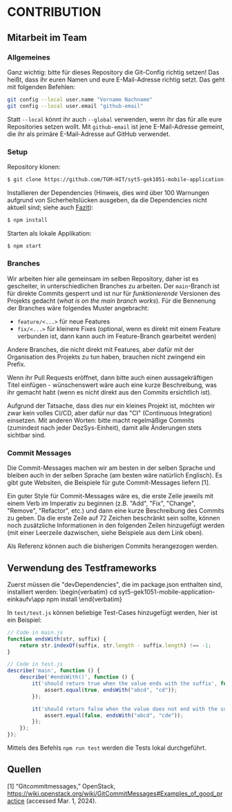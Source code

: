 # CONTRIBUTION

## Mitarbeit im Team

### Allgemeines

Ganz wichtig: bitte für dieses Repository die Git-Config richtig setzen! Das heißt, dass ihr euren Namen und eure E-Mail-Adresse richtig setzt. Das geht mit folgenden Befehlen:

```sh
git config --local user.name "Vorname Nachname"
git config --local user.email "github-email"
```

Statt `--local` könnt ihr auch `--global` verwenden, wenn ihr das für alle eure Repositories setzen wollt. Mit `github-email` ist jene E-Mail-Adresse gemeint, die ihr als primäre E-Mail-Adresse auf GitHub verwendet.

### Setup

Repository klonen:

```sh
$ git clone https://github.com/TGM-HIT/syt5-gek1051-mobile-application-einkaufv.git
```

Installieren der Dependencies (Hinweis, dies wird über 100 Warnungen aufgrund von Sicherheitslücken ausgeben, da die Dependencies nicht aktuell sind; siehe auch [Fazit](#fazit)):

```sh
$ npm install
```

Starten als lokale Applikation:

```sh
$ npm start
```

### Branches

Wir arbeiten hier alle gemeinsam im selben Repository, daher ist es gescheiter, in unterschiedlichen Branches zu arbeiten. Der `main`-Branch ist für direkte Commits gesperrt und ist nur für *funktionierende* Versionen des Projekts gedacht (*what is on the main branch works*). Für die Bennenung der Branches wäre folgendes Muster angebracht:

- `feature/<...>` für neue Features
- `fix/<...>` für kleinere Fixes (optional, wenn es direkt mit einem Feature verbunden ist, dann kann auch im Feature-Branch gearbeitet werden)

Andere Branches, die nicht direkt mit Features, aber dafür mit der Organisation des Projekts zu tun haben, brauchen nicht zwingend ein Prefix.

Wenn ihr Pull Requests eröffnet, dann bitte auch einen aussagekräftigen Titel einfügen - wünschenswert wäre auch eine kurze Beschreibung, was ihr gemacht habt (wenn es nicht direkt aus den Commits ersichtlich ist).

Aufgrund der Tatsache, dass dies nur ein kleines Projekt ist, möchten wir zwar kein volles CI/CD, aber dafür nur das "CI" (Continuous Integration) einsetzen. Mit anderen Worten: bitte macht regelmäßige Commits (zumindest nach jeder DezSys-Einheit), damit alle Änderungen stets sichtbar sind.

### Commit Messages

Die Commit-Messages machen wir am besten in der selben Sprache und bleiben auch in der selben Sprache (am besten wäre natürlich Englisch). Es gibt gute Websiten, die Beispiele für gute Commit-Messages liefern [1].

Ein guter Style für Commit-Messages wäre es, die erste Zeile jeweils mit einem Verb im Imperativ zu beginnen (z.B. "Add", "Fix", "Change", "Remove", "Refactor", etc.) und dann eine kurze Beschreibung des Commits zu geben. Da die erste Zeile auf 72 Zeichen beschränkt sein sollte, können noch zusätzliche Informationen in den folgenden Zeilen hinzugefügt werden (mit einer Leerzeile dazwischen, siehe Beispiele aus dem Link oben).

Als Referenz können auch die bisherigen Commits herangezogen werden.

## Verwendung des Testframeworks

Zuerst müssen die "devDependencies", die im package.json enthalten sind, installiert werden:
\begin{verbatim}
    cd syt5-gek1051-mobile-application-einkaufv\app
    npm install
\end{verbatim}

In `test/test.js` können beliebige Test-Cases hinzugefügt werden, hier ist ein Beispiel:

```js
// Code in main.js
function endsWith(str, suffix) {
    return str.indexOf(suffix, str.length - suffix.length) !== -1;
}

// Code in test.js
describe('main', function () {
    describe('#endsWith()', function () {
        it('should return true when the value ends with the suffix', function () {
            assert.equal(true, endsWith("abcd", "cd"));
        });

        it('should return false when the value does not end with the suffix', function () {
            assert.equal(false, endsWith("abcd", "cde"));
        });
    });
});
```

Mittels des Befehls `npm run test` werden die Tests lokal durchgeführt.

## Quellen

[1] “Gitcommitmessages,” OpenStack, https://wiki.openstack.org/wiki/GitCommitMessages#Examples_of_good_practice (accessed Mar. 1, 2024).
